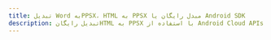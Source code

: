 ---title: تبدیل Word بهPPSX، HTML به PPSX مبدل رایگان یا Android SDKdescription: تبدیل رایگانHTML به PPSX با استفاده از Android Cloud APIs & SDK. همچنین اسناد Microsoft Word و OpenOffice را در Cloud ایجاد، ویرایش و رندر کنید.---